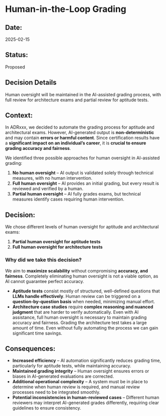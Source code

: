 # Human-in-the-Loop Grading  

## Date:  
2025-02-15  

## Status:  
Proposed  

## Decision Details
Human oversight will be maintained in the AI-assisted grading process, with full review for architecture exams and partial review for aptitude tests.

## Context:  
In ADRxxx, we decided to automate the grading process for aptitude and architectural exams. However, AI-generated output is **non-deterministic** and may contain **errors or harmful content**. Since certification results have a **significant impact on an individual’s career**, it is **crucial to ensure grading accuracy and fairness**.  

We identified three possible approaches for human oversight in AI-assisted grading:  

1. **No human oversight** – AI output is validated solely through technical measures, with no human intervention.  
2. **Full human oversight** – AI provides an initial grading, but every result is reviewed and verified by a human.  
3. **Partial human oversight** – AI fully grades exams, but technical measures identify cases requiring human intervention. 

## Decision:  
We chose different levels of human oversight for aptitude and architectural exams:  

1. **Partial human oversight for aptitude tests**  
2. **Full human oversight for architecture tests**  

### Why did we take this decision?  

We aim to **maximize scalability** without compromising **accuracy, and fairness**. Completely eliminating human oversight is not a viable option, as AI cannot guarantee perfect accuracy.  

- **Aptitude tests** consist mostly of structured, well-defined questions that **LLMs handle effectively**. Human review can be triggered on a **question-by-question basis** when needed, minimizing manual effort.  
- **Architecture case studies** require **complex reasoning and nuanced judgment** that are harder to verify automatically. Even with AI assistance, full human oversight is necessary to maintain grading accuracy and fairness. Grading the architecture test takes a large amount of time. Even without fully automating the process we can gain significant time savings.

## Consequences:  

- **Increased efficiency** – AI automation significantly reduces grading time, particularly for aptitude tests, while maintaining accuracy.  
- **Maintained grading integrity** – Human oversight ensures errors or biases in AI-generated evaluations are corrected.  
- **Additional operational complexity** – A system must be in place to determine when human review is required, and manual review processes need to be integrated smoothly.  
- **Potential inconsistencies in human-reviewed cases** – Different human reviewers may interpret AI-generated grades differently, requiring clear guidelines to ensure consistency.  

